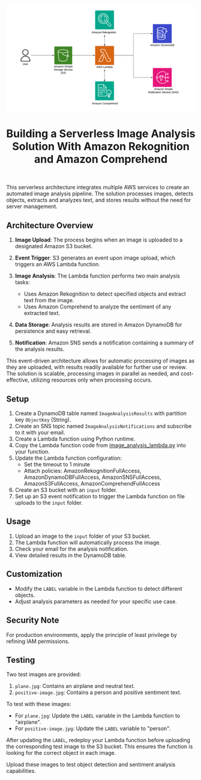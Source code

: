 ![Architecture Diagram](/images/architecture.png)

<h1 align="center">Building a Serverless Image Analysis Solution With Amazon Rekognition and Amazon Comprehend</h1>

<p align="center">
  <a href="https://platform.qa.com/course/working-with-amazon-rekognition-for-video-and-image-analysis-1/introduction-1725039422894/">
    <img src="https://img.shields.io/badge/-Start Lesson-blue" alt="">
  </a>
</p>

This serverless architecture integrates multiple AWS services to create an automated image analysis pipeline. The solution processes images, detects objects, extracts and analyzes text, and stores results without the need for server management.

## Architecture Overview

1. **Image Upload**: The process begins when an image is uploaded to a designated Amazon S3 bucket.

2. **Event Trigger**: S3 generates an event upon image upload, which triggers an AWS Lambda function.

3. **Image Analysis**: The Lambda function performs two main analysis tasks:
   - Uses Amazon Rekognition to detect specified objects and extract text from the image.
   - Uses Amazon Comprehend to analyze the sentiment of any extracted text.

4. **Data Storage**: Analysis results are stored in Amazon DynamoDB for persistence and easy retrieval.

5. **Notification**: Amazon SNS sends a notification containing a summary of the analysis results.

This event-driven architecture allows for automatic processing of images as they are uploaded, with results readily available for further use or review. The solution is scalable, processing images in parallel as needed, and cost-effective, utilizing resources only when processing occurs.

## Setup

1. Create a DynamoDB table named `ImageAnalysisResults` with partition key `ObjectKey` (String).
2. Create an SNS topic named `ImageAnalysisNotifications` and subscribe to it with your email.
3. Create a Lambda function using Python runtime.
4. Copy the Lambda function code from [image_analysis_lambda.py](image_analysis_lambda.py) into your function.
5. Update the Lambda function configuration:
   - Set the timeout to 1 minute
   - Attach policies: AmazonRekognitionFullAccess, AmazonDynamoDBFullAccess, AmazonSNSFullAccess, AmazonS3FullAccess, AmazonComprehendFullAccess
6. Create an S3 bucket with an `input` folder.
7. Set up an S3 event notification to trigger the Lambda function on file uploads to the `input` folder.

## Usage

1. Upload an image to the `input` folder of your S3 bucket.
2. The Lambda function will automatically process the image.
3. Check your email for the analysis notification.
4. View detailed results in the DynamoDB table.

## Customization

- Modify the `LABEL` variable in the Lambda function to detect different objects.
- Adjust analysis parameters as needed for your specific use case.

## Security Note

For production environments, apply the principle of least privilege by refining IAM permissions.

## Testing

Two test images are provided:
1. `plane.jpg`: Contains an airplane and neutral text.
2. `positive-image.jpg`: Contains a person and positive sentiment text.

To test with these images:
- For `plane.jpg`: Update the `LABEL` variable in the Lambda function to "airplane".
- For `positive-image.jpg`: Update the `LABEL` variable to "person".

After updating the `LABEL`, redeploy your Lambda function before uploading the corresponding test image to the S3 bucket. This ensures the function is looking for the correct object in each image.

Upload these images to test object detection and sentiment analysis capabilities.